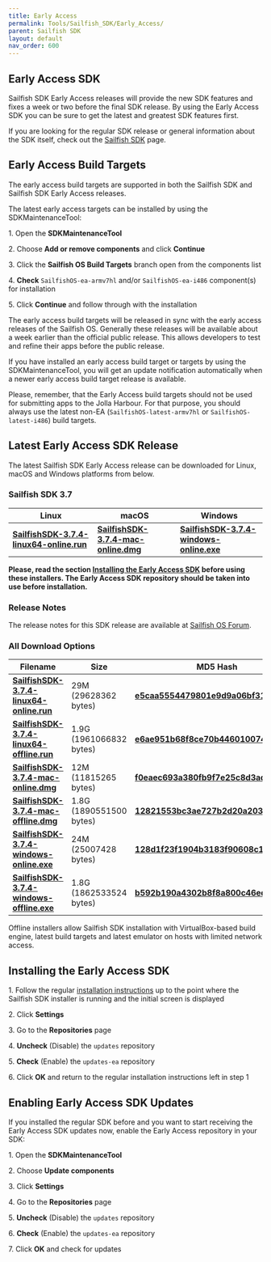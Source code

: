 ```yaml
---
title: Early Access
permalink: Tools/Sailfish_SDK/Early_Access/
parent: Sailfish SDK
layout: default
nav_order: 600
---
```


## Early Access SDK

Sailfish SDK Early Access releases will provide the new SDK features and fixes a week or two before the final SDK release. By using the Early Access SDK you can be sure to get the latest and greatest SDK features first.

If you are looking for the regular SDK release or general information about the SDK itself, check out the [Sailfish SDK](/Tools/Sailfish_SDK) page.

## Early Access Build Targets

The early access build targets are supported in both the Sailfish SDK and Sailfish SDK Early Access releases.

The latest early access targets can be installed by using the SDKMaintenanceTool:

1\. Open the **SDKMaintenanceTool**

2\. Choose **Add or remove components** and click **Continue**

3\. Click the **Sailfish OS Build Targets** branch open from the components list

4\. **Check** `SailfishOS-ea-armv7hl` and/or `SailfishOS-ea-i486` component(s) for installation

5\. Click **Continue** and follow through with the installation

The early access build targets will be released in sync with the early access releases of the Sailfish OS. Generally these releases will be available about a week earlier than the official public release. This allows developers to test and refine their apps before the public release.

If you have installed an early access build target or targets by using the SDKMaintenanceTool, you will get an update notification automatically when a newer early access build target release is available.

Please, remember, that the Early Access build targets should not be used for submitting apps to the Jolla Harbour. For that purpose, you should always use the latest non-EA (`SailfishOS-latest-armv7hl` or `SailfishOS-latest-i486`) build targets.

## Latest Early Access SDK Release

The latest Sailfish SDK Early Access release can be downloaded for Linux, macOS and Windows platforms from below.

### **Sailfish SDK 3.7**

| Linux                                                                                                                                 | macOS                                                                                                                         | Windows                                                                                                                               |
| ------------------------------------------------------------------------------------------------------------------------------------- | ----------------------------------------------------------------------------------------------------------------------------- | ------------------------------------------------------------------------------------------------------------------------------------- |
| [**SailfishSDK-3.7.4-linux64-online.run**](https://releases.sailfishos.org/sdk/installers/3.7.4/SailfishSDK-3.7.4-linux64-online.run) | [**SailfishSDK-3.7.4-mac-online.dmg**](https://releases.sailfishos.org/sdk/installers/3.7.4/SailfishSDK-3.7.4-mac-online.dmg) | [**SailfishSDK-3.7.4-windows-online.exe**](https://releases.sailfishos.org/sdk/installers/3.7.4/SailfishSDK-3.7.4-windows-online.exe) |

**Please, read the section [Installing the Early Access SDK](/Tools/Sailfish_SDK/Early_Access#installing-the-early-access-sdk) before using these installers. The Early Access SDK repository should be taken into use before installation.**

### Release Notes

The release notes for this SDK release are available at [Sailfish OS Forum](https://forum.sailfishos.org/t/8418).

### All Download Options

| Filename                                                                                                                                | Size                    | MD5 Hash                                                                                                                               |
| --------------------------------------------------------------------------------------------------------------------------------------- | ----------------------- | -------------------------------------------------------------------------------------------------------------------------------------- |
| [**SailfishSDK-3.7.4-linux64-online.run**](https://releases.sailfishos.org/sdk/installers/3.7.4/SailfishSDK-3.7.4-linux64-online.run)   | 29M (29628362 bytes)    | [**e5caa5554479801e9d9a06bf31df24df**](https://releases.sailfishos.org/sdk/installers/3.7.4/SailfishSDK-3.7.4-linux64-online.run.md5)  |
| [**SailfishSDK-3.7.4-linux64-offline.run**](https://releases.sailfishos.org/sdk/installers/3.7.4/SailfishSDK-3.7.4-linux64-offline.run) | 1.9G (1961066832 bytes) | [**e6ae951b68f8ce70b446010074ed0627**](https://releases.sailfishos.org/sdk/installers/3.7.4/SailfishSDK-3.7.4-linux64-offline.run.md5) |
| [**SailfishSDK-3.7.4-mac-online.dmg**](https://releases.sailfishos.org/sdk/installers/3.7.4/SailfishSDK-3.7.4-mac-online.dmg)           | 12M (11815265 bytes)    | [**f0eaec693a380fb9f7e25c8d3ad3385b**](https://releases.sailfishos.org/sdk/installers/3.7.4/SailfishSDK-3.7.4-mac-online.dmg.md5)      |
| [**SailfishSDK-3.7.4-mac-offline.dmg**](https://releases.sailfishos.org/sdk/installers/3.7.4/SailfishSDK-3.7.4-mac-offline.dmg)         | 1.8G (1890551500 bytes) | [**12821553bc3ae727b2d20a2031e56007**](https://releases.sailfishos.org/sdk/installers/3.7.4/SailfishSDK-3.7.4-mac-offline.dmg.md5)     |
| [**SailfishSDK-3.7.4-windows-online.exe**](https://releases.sailfishos.org/sdk/installers/3.7.4/SailfishSDK-3.7.4-windows-online.exe)   | 24M (25007428 bytes)    | [**128d1f23f1904b3183f90608c1dd4dbf**](https://releases.sailfishos.org/sdk/installers/3.7.4/SailfishSDK-3.7.4-windows-online.exe.md5)  |
| [**SailfishSDK-3.7.4-windows-offline.exe**](https://releases.sailfishos.org/sdk/installers/3.7.4/SailfishSDK-3.7.4-windows-offline.exe) | 1.8G (1862533524 bytes) | [**b592b190a4302b8f8a800c46edb8a932**](https://releases.sailfishos.org/sdk/installers/3.7.4/SailfishSDK-3.7.4-windows-offline.exe.md5) |

Offline installers allow Sailfish SDK installation with VirtualBox-based build engine, latest build targets and latest emulator on hosts with limited network access.

## Installing the Early Access SDK

1\. Follow the regular [installation instructions](/Tools/Sailfish_SDK/Installation) up to the point where the Sailfish SDK installer is running and the initial screen is displayed

2\. Click **Settings**

3\. Go to the **Repositories** page

4\. **Uncheck** (Disable) the `updates` repository

5\. **Check** (Enable) the `updates-ea` repository

6\. Click **OK** and return to the regular installation instructions left in step 1

## Enabling Early Access SDK Updates

If you installed the regular SDK before and you want to start receiving the Early Access SDK updates now, enable the Early Access repository in your SDK:

1\. Open the **SDKMaintenanceTool**

2\. Choose **Update components**

3\. Click **Settings**

4\. Go to the **Repositories** page

5\. **Uncheck** (Disable) the `updates` repository

6\. **Check** (Enable) the `updates-ea` repository

7\. Click **OK** and check for updates
